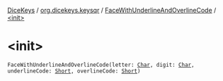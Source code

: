 [DiceKeys](../../index.md) / [org.dicekeys.keysqr](../index.md) / [FaceWithUnderlineAndOverlineCode](index.md) / [&lt;init&gt;](./-init-.md)

# &lt;init&gt;

`FaceWithUnderlineAndOverlineCode(letter: `[`Char`](https://kotlinlang.org/api/latest/jvm/stdlib/kotlin/-char/index.html)`, digit: `[`Char`](https://kotlinlang.org/api/latest/jvm/stdlib/kotlin/-char/index.html)`, underlineCode: `[`Short`](https://kotlinlang.org/api/latest/jvm/stdlib/kotlin/-short/index.html)`, overlineCode: `[`Short`](https://kotlinlang.org/api/latest/jvm/stdlib/kotlin/-short/index.html)`)`